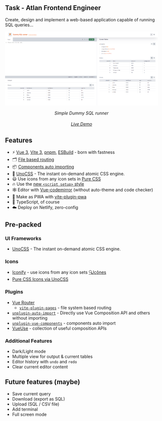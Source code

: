 ## Task - Atlan Frontend Engineer

Create, design and implement a web-based application capable of running SQL queries...

<img src="./src/assets/imgs/dummy-sql-runnner.png" alt="Dummy SQL runner" />
<p align='center'><em>Simple Dummy SQL runner</em></p>
<h6 align='center'><a href="https://dummy-sql-runner.netlify.app/">Live Demo</a></h6>


## Features

- ⚡️ [Vue 3](https://github.com/vuejs/core), [Vite 3](https://github.com/vitejs/vite), [pnpm](https://pnpm.io/), [ESBuild](https://github.com/evanw/esbuild) - born with fastness
- 🗂 [File based routing](./src/pages)
- 📦 [Components auto importing](./src/components)
- 🎨 [UnoCSS](https://github.com/antfu/unocss) - The instant on-demand atomic CSS engine.
- 😃 Use icons from any icon sets in [Pure CSS](https://github.com/antfu/unocss/tree/main/packages/preset-icons)
- 🔥 Use the [new `<script setup>` style](https://github.com/vuejs/rfcs/pull/227)
- 🕸️ Editor with [Vue-codemirror](https://github.com/surmon-china/vue-codemirror) (without auto-theme and code checker)
- 🎉 Make as PWA with [vite-plugin-pwa](https://github.com/antfu/vite-plugin-pwa)
- 🦾 TypeScript, of course
- ☁️ Deploy on Netlify, zero-config


## Pre-packed

### UI Frameworks

- [UnoCSS](https://github.com/antfu/unocss) - The instant on-demand atomic CSS engine.

### Icons

- [Iconify](https://iconify.design) - use icons from any icon sets [🔍Icônes](https://icones.netlify.app/)
- [Pure CSS Icons via UnoCSS](https://github.com/antfu/unocss/tree/main/packages/preset-icons)

### Plugins

- [Vue Router](https://github.com/vuejs/vue-router)
  - [`vite-plugin-pages`](https://github.com/hannoeru/vite-plugin-pages) - file system based routing
- [`unplugin-auto-import`](https://github.com/antfu/unplugin-auto-import) - Directly use Vue Composition API and others without importing
- [`unplugin-vue-components`](https://github.com/antfu/unplugin-vue-components) - components auto import
- [VueUse](https://github.com/antfu/vueuse) - collection of useful composition APIs

### Additional Features

- Dark/Light mode
- Multiple view for output & current tables
- Editor history with ```undo``` and ```redo```
- Clear current editor content

## Future features (maybe)

- Save current query
- Download (export as SQL)
- Upload (SQL / CSV file)
- Add terminal
- Full screen mode
